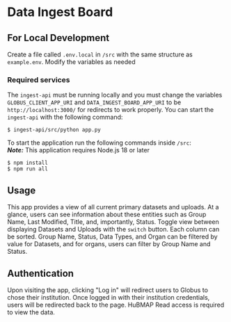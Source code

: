 # Data Ingest Board

## For Local Development

Create a file called `.env.local` in `/src` with the same structure as `example.env`. Modify the variables as needed

### Required services

The `ingest-api` must be running locally and you must change the variables `GLOBUS_CLIENT_APP_URI` and 
`DATA_INGEST_BOARD_APP_URI` to be `http://localhost:3000/` for redirects to work properly. You can start the 
`ingest-api` with the following command:

```
$ ingest-api/src/python app.py
```

To start the application run the following commands inside `/src`:\
**_Note:_** This application requires Node.js 18 or later

```
$ npm install
$ npm run all
```

## Usage 

This app provides a view of all current primary datasets and uploads. At a glance, users can see information about these
entities such as Group Name, Last Modified, Title, and, importantly, Status. Toggle view between displaying Datasets
and Uploads with the `switch` button. Each column can be sorted. Group Name, Status, Data Types, and Organ can be 
filtered by value for Datasets, and for organs, users can filter by Group Name and Status. 

## Authentication

Upon visiting the app, clicking "Log in" will redirect users to Globus to chose their institution. Once logged in with 
their institution credentials, users will be redirected back to the page. HuBMAP Read access is required to view the 
data. 